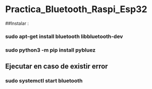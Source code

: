 # Practica_Bluetooth_Raspi_Esp32
##Instalar :
### sudo apt-get install bluetooth libbluetooth-dev
### sudo python3 -m pip install pybluez
## Ejecutar en caso de existir error
### sudo systemctl start bluetooth
